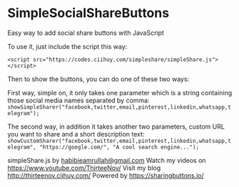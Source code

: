 # SimpleSocialShareButtons
Easy way to add social share buttons with JavaScript

To use it, just include the script this way: 
```
<script src="https://codes.ciihuy.com/simpleshare/simpleShare.js"></script>
```

Then to show the buttons, you can do one of these two ways:

First way, simple on, it only takes one parameter which is a string containing those social media names separated by comma:
`showSimpleSharer("facebook,twitter,email,pinterest,linkedin,whatsapp,telegram");`

The second way, in addition it takes another two parameters, custom URL you want to share and a short description text:
`showCustomSharer("facebook,twitter,email,pinterest,linkedin,whatsapp,telegram", "https://google.com/", "A cool search engine...");`

simpleShare.js by habibieamrullah@gmail.com
Watch my videos on https://www.youtube.com/ThirteeNov/
Visit my blog http://thirteenov.ciihuy.com/
Powered by https://sharingbuttons.io/

